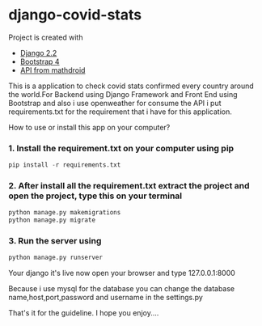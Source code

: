 # django-covid-stats

Project is created with
* [Django 2.2](https://docs.djangoproject.com/en/2.2/)
* [Bootstrap 4](https://getbootstrap.com/)
* [API from mathdroid](https://github.com/mathdroid/covid-19-api)

This is a application to check covid stats confirmed every country around the world.For Backend using Django Framework and Front End using Bootstrap and also i use openweather for consume the API
i put requirements.txt for the requirement that i have for this application.

How to use or install this app on your computer?
### 1. Install the requirement.txt on your computer using pip

```python
pip install -r requirements.txt
```

### 2.  After install all the requirement.txt extract the project and open the project, type this on your terminal 
```python
python manage.py makemigrations
python manage.py migrate
```

### 3. Run the server using 
```python
python manage.py runserver
```

Your django it's live now open your browser and type 127.0.0.1:8000


Because i use mysql for the database you can change the database name,host,port,password and username in the settings.py


That's it for the guideline. I hope you enjoy.... 
